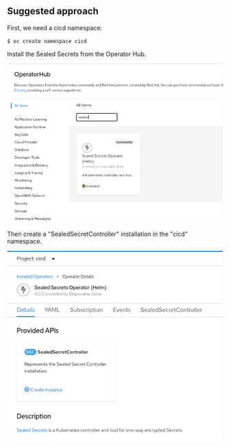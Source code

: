 ## Suggested approach

First, we need a cicd namespace:

```shell
$ oc create namespace cicd
```

Install the Sealed Secrets from the Operator Hub.

![Screenshot](img/sealed-secrets-operator.png)

Then create a "SealedSecretController" installation in the "cicd" namespace.

![Screenshot](img/sealed-secrets-controller-in-cicd.png)

